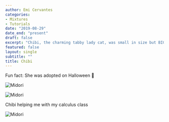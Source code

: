 ```yaml
---
author: Emi Cervantes
categories:
- Mixtures
- Tutorials
date: "2019-08-29"
date_end: "present"
draft: false
excerpt: "Chibi, the charming tabby lady cat, was small in size but BIG in personality :nail_care: She studied Computer Science at Carnegie Meowie University, and she worked as a Software Engineer at Chewey for many years. Her favorite memory was sharing scrumptious bowls of Udon and Soba with Kai:stew:"
featured: false
layout: single
subtitle: ""
title: Chibi
---
```


Fun fact: She was adopted on Halloween :jack_o_lantern:

![Midori](/chibi.jpeg)

![Midori](/family-pic.jpeg)

Chibi helping me with my calculus class

![Midori](/chibi-math.jpeg)



